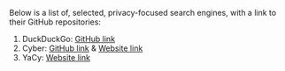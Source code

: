 Below is a list of, selected, privacy-focused search engines, with a link to their GitHub repositories:

1) DuckDuckGo: [GitHub link](https://github.com/duckduckgo)
2) Cyber: [GitHub link](https://github.com/cybercongress/cyberd) & [Website link](https://cyber.page/)
3) YaCy: [Website link](https://yacy.net/)
